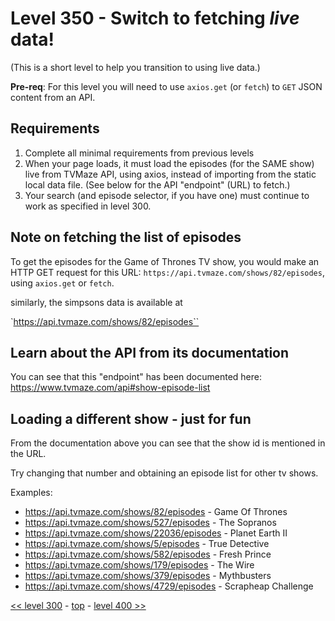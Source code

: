 # Level 350 - Switch to fetching _live_ data!

(This is a short level to help you transition to using live data.)

**Pre-req**: For this level you will need to use `axios.get` (or `fetch`) to `GET` JSON content from an API.

## Requirements

1. Complete all minimal requirements from previous levels
1. When your page loads, it must load the episodes (for the SAME show) live from TVMaze API, using axios, instead of importing from the static local data file. (See below for the API "endpoint" (URL) to fetch.)
1. Your search (and episode selector, if you have one) must continue to work as specified in level 300.

## Note on fetching the list of episodes

To get the episodes for the Game of Thrones TV show, you would make an HTTP GET request for this URL: `https://api.tvmaze.com/shows/82/episodes`, using `axios.get` or `fetch`.

similarly, the simpsons data is available at

`https://api.tvmaze.com/shows/82/episodes``

## Learn about the API from its documentation

You can see that this "endpoint" has been documented here: https://www.tvmaze.com/api#show-episode-list

## Loading a different show - just for fun

From the documentation above you can see that the show id is mentioned in the URL.

Try changing that number and obtaining an episode list for other tv shows.

Examples:

-   https://api.tvmaze.com/shows/82/episodes - Game Of Thrones
-   https://api.tvmaze.com/shows/527/episodes - The Sopranos
-   https://api.tvmaze.com/shows/22036/episodes - Planet Earth II
-   https://api.tvmaze.com/shows/5/episodes - True Detective
-   https://api.tvmaze.com/shows/582/episodes - Fresh Prince
-   https://api.tvmaze.com/shows/179/episodes - The Wire
-   https://api.tvmaze.com/shows/379/episodes - Mythbusters
-   https://api.tvmaze.com/shows/4729/episodes - Scrapheap Challenge

[<< level 300](./level-300.md) - [top](./readme.md) - [level 400 >>](./level-400.md)
